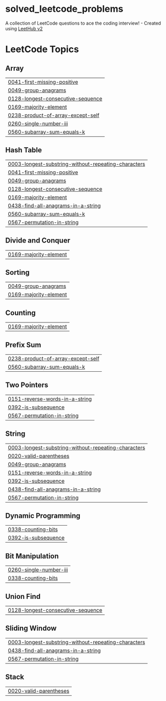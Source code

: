 # solved_leetcode_problems
A collection of LeetCode questions to ace the coding interview! - Created using [LeetHub v2](https://github.com/arunbhardwaj/LeetHub-2.0)

<!---LeetCode Topics Start-->
# LeetCode Topics
## Array
|  |
| ------- |
| [0041-first-missing-positive](https://github.com/ArshiaYousefnia/solved_leetcode_problems/tree/master/0041-first-missing-positive) |
| [0049-group-anagrams](https://github.com/ArshiaYousefnia/solved_leetcode_problems/tree/master/0049-group-anagrams) |
| [0128-longest-consecutive-sequence](https://github.com/ArshiaYousefnia/solved_leetcode_problems/tree/master/0128-longest-consecutive-sequence) |
| [0169-majority-element](https://github.com/ArshiaYousefnia/solved_leetcode_problems/tree/master/0169-majority-element) |
| [0238-product-of-array-except-self](https://github.com/ArshiaYousefnia/solved_leetcode_problems/tree/master/0238-product-of-array-except-self) |
| [0260-single-number-iii](https://github.com/ArshiaYousefnia/solved_leetcode_problems/tree/master/0260-single-number-iii) |
| [0560-subarray-sum-equals-k](https://github.com/ArshiaYousefnia/solved_leetcode_problems/tree/master/0560-subarray-sum-equals-k) |
## Hash Table
|  |
| ------- |
| [0003-longest-substring-without-repeating-characters](https://github.com/ArshiaYousefnia/solved_leetcode_problems/tree/master/0003-longest-substring-without-repeating-characters) |
| [0041-first-missing-positive](https://github.com/ArshiaYousefnia/solved_leetcode_problems/tree/master/0041-first-missing-positive) |
| [0049-group-anagrams](https://github.com/ArshiaYousefnia/solved_leetcode_problems/tree/master/0049-group-anagrams) |
| [0128-longest-consecutive-sequence](https://github.com/ArshiaYousefnia/solved_leetcode_problems/tree/master/0128-longest-consecutive-sequence) |
| [0169-majority-element](https://github.com/ArshiaYousefnia/solved_leetcode_problems/tree/master/0169-majority-element) |
| [0438-find-all-anagrams-in-a-string](https://github.com/ArshiaYousefnia/solved_leetcode_problems/tree/master/0438-find-all-anagrams-in-a-string) |
| [0560-subarray-sum-equals-k](https://github.com/ArshiaYousefnia/solved_leetcode_problems/tree/master/0560-subarray-sum-equals-k) |
| [0567-permutation-in-string](https://github.com/ArshiaYousefnia/solved_leetcode_problems/tree/master/0567-permutation-in-string) |
## Divide and Conquer
|  |
| ------- |
| [0169-majority-element](https://github.com/ArshiaYousefnia/solved_leetcode_problems/tree/master/0169-majority-element) |
## Sorting
|  |
| ------- |
| [0049-group-anagrams](https://github.com/ArshiaYousefnia/solved_leetcode_problems/tree/master/0049-group-anagrams) |
| [0169-majority-element](https://github.com/ArshiaYousefnia/solved_leetcode_problems/tree/master/0169-majority-element) |
## Counting
|  |
| ------- |
| [0169-majority-element](https://github.com/ArshiaYousefnia/solved_leetcode_problems/tree/master/0169-majority-element) |
## Prefix Sum
|  |
| ------- |
| [0238-product-of-array-except-self](https://github.com/ArshiaYousefnia/solved_leetcode_problems/tree/master/0238-product-of-array-except-self) |
| [0560-subarray-sum-equals-k](https://github.com/ArshiaYousefnia/solved_leetcode_problems/tree/master/0560-subarray-sum-equals-k) |
## Two Pointers
|  |
| ------- |
| [0151-reverse-words-in-a-string](https://github.com/ArshiaYousefnia/solved_leetcode_problems/tree/master/0151-reverse-words-in-a-string) |
| [0392-is-subsequence](https://github.com/ArshiaYousefnia/solved_leetcode_problems/tree/master/0392-is-subsequence) |
| [0567-permutation-in-string](https://github.com/ArshiaYousefnia/solved_leetcode_problems/tree/master/0567-permutation-in-string) |
## String
|  |
| ------- |
| [0003-longest-substring-without-repeating-characters](https://github.com/ArshiaYousefnia/solved_leetcode_problems/tree/master/0003-longest-substring-without-repeating-characters) |
| [0020-valid-parentheses](https://github.com/ArshiaYousefnia/solved_leetcode_problems/tree/master/0020-valid-parentheses) |
| [0049-group-anagrams](https://github.com/ArshiaYousefnia/solved_leetcode_problems/tree/master/0049-group-anagrams) |
| [0151-reverse-words-in-a-string](https://github.com/ArshiaYousefnia/solved_leetcode_problems/tree/master/0151-reverse-words-in-a-string) |
| [0392-is-subsequence](https://github.com/ArshiaYousefnia/solved_leetcode_problems/tree/master/0392-is-subsequence) |
| [0438-find-all-anagrams-in-a-string](https://github.com/ArshiaYousefnia/solved_leetcode_problems/tree/master/0438-find-all-anagrams-in-a-string) |
| [0567-permutation-in-string](https://github.com/ArshiaYousefnia/solved_leetcode_problems/tree/master/0567-permutation-in-string) |
## Dynamic Programming
|  |
| ------- |
| [0338-counting-bits](https://github.com/ArshiaYousefnia/solved_leetcode_problems/tree/master/0338-counting-bits) |
| [0392-is-subsequence](https://github.com/ArshiaYousefnia/solved_leetcode_problems/tree/master/0392-is-subsequence) |
## Bit Manipulation
|  |
| ------- |
| [0260-single-number-iii](https://github.com/ArshiaYousefnia/solved_leetcode_problems/tree/master/0260-single-number-iii) |
| [0338-counting-bits](https://github.com/ArshiaYousefnia/solved_leetcode_problems/tree/master/0338-counting-bits) |
## Union Find
|  |
| ------- |
| [0128-longest-consecutive-sequence](https://github.com/ArshiaYousefnia/solved_leetcode_problems/tree/master/0128-longest-consecutive-sequence) |
## Sliding Window
|  |
| ------- |
| [0003-longest-substring-without-repeating-characters](https://github.com/ArshiaYousefnia/solved_leetcode_problems/tree/master/0003-longest-substring-without-repeating-characters) |
| [0438-find-all-anagrams-in-a-string](https://github.com/ArshiaYousefnia/solved_leetcode_problems/tree/master/0438-find-all-anagrams-in-a-string) |
| [0567-permutation-in-string](https://github.com/ArshiaYousefnia/solved_leetcode_problems/tree/master/0567-permutation-in-string) |
## Stack
|  |
| ------- |
| [0020-valid-parentheses](https://github.com/ArshiaYousefnia/solved_leetcode_problems/tree/master/0020-valid-parentheses) |
<!---LeetCode Topics End-->